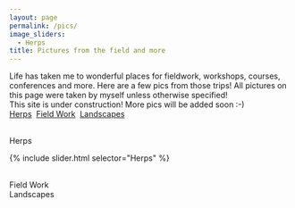 ```yaml
---
layout: page
permalink: /pics/
image_sliders:
  - Herps
title: Pictures from the field and more
---
```

Life has taken me to wonderful places for fieldwork, workshops, courses, conferences and more. Here are a few pics from those trips!
All pictures on this page were taken by myself unless otherwise specified!
<br>
This site is under construction! More pics will be added soon :-)
<br>
  <a href="#Herps">Herps</a>&nbsp; <a href="#Field">Field Work</a>&nbsp; <a href="#Landscapes">Landscapes</a>
  <br> 
</div>
<br>
<a name="Herps">Herps</a>



{% include slider.html selector="Herps" %}

<br>
<a name="Field">Field Work</a>
<br>
<a name="Landscapes">Landscapes</a>

























